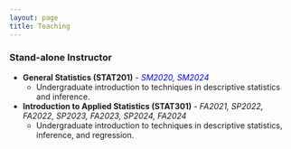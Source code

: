 ```yaml
---
layout: page
title: Teaching
---
```


### Stand-alone Instructor
* **General Statistics (STAT201)** - _<span style="color: blue;">SM2020, SM2024</span>_
  * Undergraduate introduction to techniques in descriptive statistics and inference.
* **Introduction to Applied Statistics (STAT301)** - _FA2021, SP2022, FA2022, SP2023, FA2023, SP2024, FA2024_
  * Undergraduate introduction to techniques in descriptive statistics, inference, and regression.
